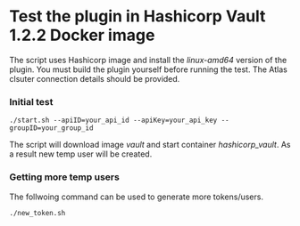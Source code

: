 # Test the plugin in Hashicorp Vault 1.2.2 Docker image
The script uses Hashicorp image and install the _linux-amd64_ version of the plugin. You must build the plugin yourself before running the test. The Atlas clsuter connection details should be provided.

### Initial test
```
./start.sh --apiID=your_api_id --apiKey=your_api_key --groupID=your_group_id
```
The script will download image _vault_ and start container _hashicorp_vault_. As a result new temp user will be created.

### Getting more temp users
The follwoing command can be used to generate more tokens/users.
```
./new_token.sh
```

